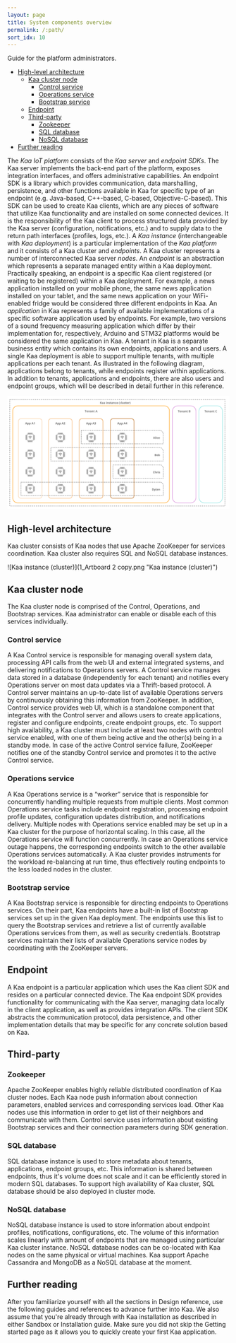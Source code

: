 ```yaml
---
layout: page
title: System components overview
permalink: /:path/
sort_idx: 10
---
```


Guide for the platform administrators.


* [High-level architecture](#high-level-architecture)
  * [Kaa cluster node](#kaa-cluster-node)
    * [Control service](#control-service)
    * [Operations service](#operations-service)
    * [Bootstrap service](#bootstrap-service)
  * [Endpoint](#endpoint)
  * [Third-party](#third-party)
    * [Zookeeper](#zookeeper)
    * [SQL database](#sql-database)
    * [NoSQL database](#nosql-database)
* [Further reading](#further-reading)


The *Kaa IoT platform* consists of the *Kaa server* and *endpoint SDKs*. The Kaa server implements the back-end part of the platform, exposes integration interfaces, and offers administrative capabilities. An endpoint SDK is a library which provides communication, data marshalling, persistence, and other functions available in Kaa for specific type of an endpoint (e.g. Java-based, C++-based, C-based, Objective-C-based). This SDK can be used to create Kaa clients, which are any pieces of software that utilize Kaa functionality and are installed on some connected devices. It is the responsibility of the Kaa client to process structured data provided by the Kaa server (configuration, notifications, etc.) and to supply data to the return path interfaces (profiles, logs, etc.).
A *Kaa instance* (interchangeable with *Kaa deployment*) is a particular implementation of the *Kaa platform* and it consists of a Kaa cluster and *endpoints*. A Kaa cluster represents a number of interconnected Kaa server *nodes*. An *endpoint* is an abstraction which represents a separate managed entity within a Kaa deployment. Practically speaking, an endpoint is a specific Kaa client registered (or waiting to be registered) within a Kaa deployment. For example, a news application installed on your mobile phone, the same news application installed on your tablet, and the same news application on your WiFi-enabled fridge would be considered three different endpoints in Kaa.
An *application* in Kaa represents a family of available implementations of a specific software application used by endpoints. For example, two versions of a sound frequency measuring application which differ by their implementation for, respectively, Arduino and STM32 platforms would be considered the same application in Kaa.
A tenant in Kaa is a separate business entity which contains its own endpoints, applications and users.
A single Kaa deployment is able to support multiple tenants, with multiple applications per each tenant. As illustrated in the following diagram, applications belong to tenants, while endpoints register within applications. In addition to tenants, applications and endpoints, there are also users and endpoint groups, which will be described in detail further in this reference.

![Kaa instance (cluster)](1-04.png "Kaa instance (cluster)")

## High-level architecture ##
Kaa cluster consists of Kaa nodes that use Apache ZooKeeper for services coordination. Kaa cluster also requires SQL and NoSQL database instances.

![Kaa instance (cluster)](1_Artboard 2 copy.png "Kaa instance (cluster)")

## Kaa cluster node ##

The Kaa cluster node is comprised of the Control, Operations, and Bootstrap services. Kaa administrator can enable or disable each of this services individually.

### Control service ###
A Kaa Control service is responsible for managing overall system data, processing API calls from the web UI and external integrated systems, and delivering notifications to Operations servers. A Control service manages data stored in a database (independently for each tenant) and notifies every Operations server on most data updates via a Thrift-based protocol. A Control server maintains an up-to-date list of available Operations servers by continuously obtaining this information from ZooKeeper. In addition, Control service provides web UI, which is a standalone component that integrates with the Control server and allows users to create applications, register and configure endpoints, create endpoint groups, etc.
To support high availability, a Kaa cluster must include at least two nodes with control service enabled, with one of them being active and the other(s) being in a standby mode. In case of the active Control service failure, ZooKeeper notifies one of the standby Control service and promotes it to the active Control service.

### Operations service ###
A Kaa Operations service is a “worker” service that is responsible for concurrently handling multiple requests from multiple clients. Most common Operations service tasks include endpoint registration, processing endpoint profile updates, configuration updates distribution, and notifications delivery.
Multiple nodes with Operations service enabled may be set up in a Kaa cluster for the purpose of horizontal scaling. In this case, all the Operations service will function concurrently. In case an Operations service outage happens, the corresponding endpoints switch to the other available Operations services automatically. A Kaa cluster provides instruments for the workload re-balancing at run time, thus effectively routing endpoints to the less loaded nodes in the cluster.

### Bootstrap service ###
A Kaa Bootstrap service is responsible for directing endpoints to Operations services. On their part, Kaa endpoints have a built-in list of Bootstrap services set up in the given Kaa deployment. The endpoints use this list to query the Bootstrap services and retrieve a list of currently available Operations services from them, as well as security credentials. Bootstrap services maintain their lists of available Operations service nodes by coordinating with the ZooKeeper servers.

## Endpoint ##
A Kaa endpoint is a particular application which uses the Kaa client SDK and resides on a particular connected device. The Kaa endpoint SDK provides functionality for communicating with the Kaa server, managing data locally in the client application, as well as provides integration APIs. The client SDK abstracts the communication protocol, data persistence, and other implementation details that may be specific for any concrete solution based on Kaa.

## Third-party ##

### Zookeeper ###
Apache ZooKeeper enables highly reliable distributed coordination of Kaa cluster nodes. Each Kaa node push information about connection parameters, enabled services and corresponding services load. Other Kaa nodes use this information in order to get list of their neighbors and communicate with them. Control service uses information about existing Bootstrap services and their connection parameters during SDK generation.

### SQL database ###
SQL database instance is used to store metadata about tenants, applications, endpoint groups, etc. This information is shared between endpoints, thus it's volume does not scale and it can be efficiently stored in modern SQL databases. To support high availability of Kaa cluster, SQL database should be also deployed in cluster mode.

### NoSQL database ###
NoSQL database instance is used to store information about endpoint profiles, notifications, configurations, etc. The volume of this information scales linearly with amount of endpoints that are managed using particular Kaa cluster instance. NoSQL database nodes can be co-located with Kaa nodes on the same physical or virtual machines. Kaa support Apache Cassandra and MongoDB as a NoSQL database at the moment.

## Further reading ##
After you familiarize yourself with all the sections in Design reference, use the following guides and references to advance further into Kaa. We also assume that you're already through with Kaa installation as described in either Sandbox or Installation guide. Make sure you did not skip the Getting started page as it allows you to quickly create your first Kaa application.
